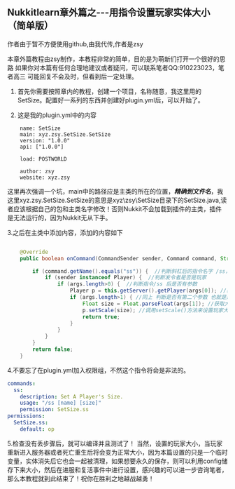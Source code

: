 ## Nukkitlearn章外篇之---用指令设置玩家实体大小（简单版）

作者由于暂不方便使用github,由我代传,作者是zsy

本章外篇教程由zsy制作，本教程非常的简单，目的是为萌新们打开一个很好的思路
如果你对本篇有任何合理地建议或者疑问，可以联系笔者QQ:910223023，笔者高三 可能回复不会及时，但看到后一定处理。
1. 首先你需要按照章内的教程，创建一个项目，名称随意，我这里用的SetSize。配置好一系列的东西并创建好plugin.yml后，可以开始了。

2. 这是我的plugin.yml中的内容
```
    name: SetSize
    main: xyz.zsy.SetSize.SetSize
    version: "1.0.0"
    api: ["1.0.0"]
    
    load: POSTWORLD
    
    author: zsy
    website: xyz.zsy
```

   这里再次强调一个坑，main中的路径应是主类的所在的位置，***精确到文件名***，我这里xyz.zsy.SetSize.SetSize的意思是xyz\zsy\SetSize目录下的SetSize.java,读者应该根据自己的包和主类名字修改！否则Nukkit不会加载到插件的主类，插件是无法运行的，因为Nukkit无从下手。
   
3.之后在主类中添加内容，添加的内容如下

```java

    @Override
    public boolean onCommand(CommandSender sender, Command command, String label, String[] args) {

        if (command.getName().equals("ss")) {  //判断斜杠后的指令名字 /ss，用法/ss 玩家名字 大小
            if (sender instanceof Player) {  //判断发令者是否是玩家
                if (args.length>0) {  //判断指令/ss 后是否有参数
                    Player p = this.getServer().getPlayer(args[0]); //获取/ss 后的第一个参数，应该是String类
                    if (args.length>1) { //同上 判断是否有第二个参数 也就是是否有 大小 这个参数，应该是个数字
                        Float size = Float.parseFloat(args[1]); //获取大小，并将它转化为Float型，因为Nukkit中设置实体大小的方法，参数要求是Float
                        p.setScale(size); //调用setScale()方法来设置玩家大小
                        return true;
                    }
                }
            }
        }
        return false;
    }

```

4.不要忘了在plugin.yml加入权限组，不然这个指令将会是非法的。
```yaml
commands:
  ss:
    description: Set A Player's Size.
    usage: "/ss [name] [size]"
    permission: SetSize.ss
permissions:
  SetSize.ss:
    default: op
```
5.检查没有丢步骤后，就可以编译并且测试了！ 当然，设置的玩家大小，当玩家重新进入服务器或者死亡重生后将会变为正常大小，因为本篇设置的只是一个临时变量，实体消失后它也会一起被清理，如果想要永久的保存，则可以利用config储存下来大小，然后在进服和复活事件中进行设置，感兴趣的可以进一步咨询笔者，那么本教程就到此结束了！祝你在胜利之地越战越勇！
